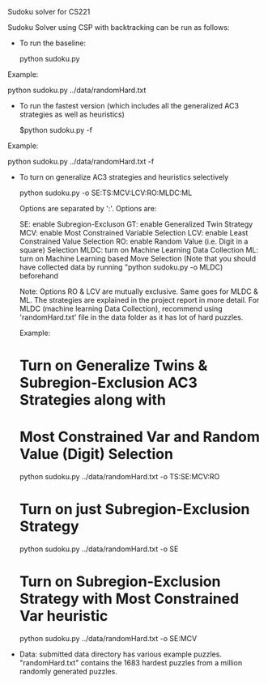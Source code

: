 Sudoku solver for CS221

Sudoku Solver using CSP with backtracking can be run as follows:

- To run the baseline:

  python sudoku.py <file-name>

Example:

  python sudoku.py ../data/randomHard.txt


- To run the fastest version (which includes all the generalized AC3 
  strategies as well as heuristics)

  $python sudoku.py <file-name> -f

Example:

  python sudoku.py ../data/randomHard.txt -f


- To turn on generalize AC3 strategies and heuristics selectively

  python sudoku.py <filename>  -o SE:TS:MCV:LCV:RO:MLDC:ML

  Options are separated by ':'. Options are:

  SE:   enable Subregion-Excluson
  GT:   enable Generalized Twin Strategy
  MCV:  enable Most Constrained Variable Selection
  LCV:  enable Least Constrained Value Selection
  RO:   enable Random Value (i.e. Digit in a square) Selection
  MLDC: turn on Machine Learning Data Collection
  ML:   turn on Machine Learning based Move Selection (Note that you should
        have collected data by running "python sudoku.py -o MLDC) beforehand

  Note: Options RO & LCV are mutually exclusive. Same goes for MLDC & ML.
        The strategies are explained in the project report in more detail.
        For MLDC (machine learning Data Collection), recommend using
        'randomHard.txt' file in the data folder as it has lot of hard
        puzzles. 

  Example:

    # Turn on Generalize Twins & Subregion-Exclusion AC3 Strategies along with
    # Most Constrained Var and Random Value (Digit) Selection
    python sudoku.py ../data/randomHard.txt -o TS:SE:MCV:RO

    # Turn on just Subregion-Exclusion Strategy
    python sudoku.py ../data/randomHard.txt -o SE

    # Turn on Subregion-Exclusion Strategy with Most Constrained Var heuristic
    python sudoku.py ../data/randomHard.txt -o SE:MCV

- Data: submitted data directory has various example puzzles. "randomHard.txt"
        contains the 1683 hardest puzzles from a million randomly generated
        puzzles.

    
  
